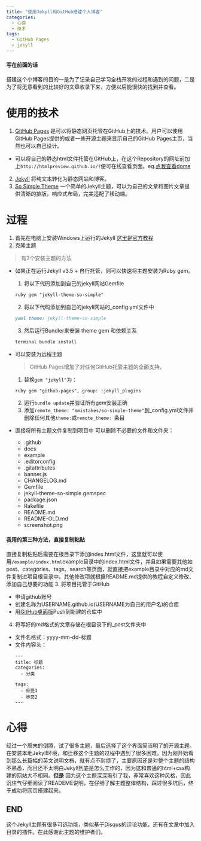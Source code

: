 ```yaml
---
title: "使用Jekyll和GitHub搭建个人博客"
categories:
  - 心得
  - 技术
tags:
  - GitHub Pages
  - jekyll
---
```


#### 写在前面的话
搭建这个小博客的目的一是为了记录自己学习全栈开发的过程和遇到的问题，二是为了将无意看到的比较好的文章收录下来，方便以后能很快的找到并查看。

# 使用的技术
1. [GitHub Pages](https://pages.github.com/) 是可以将静态网页托管在GitHub上的技术。用户可以使用GitHub Pages提供的或者一些开源主题来显示自己的GitHub Pages主页，当然也可以自己设计。
  + 可以将自己的静态html文件托管在GitHub上，在这个Repository的网址前加上```http://htmlpreview.github.io/?```便可在线查看页面。eg.[点我查看dome](http://htmlpreview.github.io/?https://github.com/KangRB/2017.12-ke-cheng-shi-ji/blob/master/index.html)
2. [Jekyll](https://www.jekyll.com.cn/) 将纯文本转化为静态网站和博客。
3. [So Simple Theme](https://github.com/mmistakes/so-simple-theme) 一个简单的Jekyll主题，可以为自己的文章和图片文章提供清晰的排版，响应式布局，完美适配了移动端。

# 过程
1. 首先在电脑上安装Windows上运行的Jekyll [这里是官方教程](http://jekyll-windows.juthilo.com/1-ruby-and-devkit/)
2. 克隆主题
> 有3个安装主题的方法
  + 如果正在运行Jekyll v3.5 + 自行托管，则可以快速将主题安装为Ruby gem。
    1. 将以下代码添加到自己的jekyll网站Gemfile
    ```markdown
    ruby gem "jekyll-theme-so-simple"
    ```
    2. 将以下代码添加到自己的jekyll网站的_config.yml文件中
    ```markdown
    yaml theme: jekyll-theme-so-simple
    ```
    3. 然后运行Bundler来安装 theme gem 和依赖关系
    ```markdown
    terminal bundle install
    ```

  + 可以安装为远程主题
    >GitHub Pages增加了对任何GitHub托管主题的全面支持。
    1. 替换```gem "jekyll"```为：
    ```markdown
    ruby gem "github-pages", group: :jekyll_plugins
    ```
    2. 运行```bundle update```并验证所有gem安装正确
    3. 添加```remote_theme: "mmistakes/so-simple-theme"```到_config.yml文件并删除任何其他```theme:```或```remote_theme: ```条目

  + 直接将所有主题文件复制到项目中
    可以删除不必要的文件和文件夹：
    + .github
    + docs
    + example
    + .editorconfig
    + .gitattributes
    + banner.js
    + CHANGELOG.md
    + Gemfile
    + jekyll-theme-so-simple.gemspec
    + package.json
    + Rakefile
    + README.md
    + README-OLD.md
    + screenshot.png

  #### 我用的第三种方法，直接复制粘贴
  直接复制粘贴后需要在根目录下添加index.html文件，这里就可以使用```/example/index.html```example目录中的index.html文件，并且如果需要其他如post、categories、tags、search等页面，就直接把example目录中对应的md文件复制进项目根目录中。其他修改项就根据README.md提供的教程自定义修改、添加自己想要的功能
3. 将项目托管于GitHub
  + 申请github账号
  + 创建名称为USERNAME.github.io(USERNAME为自己的用户名)的仓库
  + 用[GitHub桌面版](https://desktop.github.com/)Push到新建的仓库中

4. 将写好的md格式的文章存储在根目录下的_post文件夹中
  + 文件名格式：yyyy-mm-dd-标题
  + 文件内容头：
    ```
    ---
    title: 标题
    categories:
      - 分类

    tags:
      - 标签1
      - 标签2
    ---
    ```

# 心得
经过一个周末的倒腾，试了很多主题，最后选择了这个界面简洁明了的开源主题。在安装本地Jekyll环境，和迁移这个主题的过程中遇到了很多困难。因为刚开始看到那么长篇幅的英文说明文档，就有点不耐烦了，主要原因还是对整个主题的结构不熟悉，而且还不太明白Jekyll到底是怎么工作的，因为这和普通的html+css构建的网站大不相同。**但是** 因为这个主题深深吸引了我，非常喜欢这种风格，因此沉住气仔细阅读了READEME说明，在仔细了解主题整体结构，踩过很多坑后，终于成功将网页搭建起来。
## END
这个Jekyll主题有很多可选功能，类似基于Disqus的评论功能，还有在文章中加入目录的插件。在此感谢此主题的维护者们。

